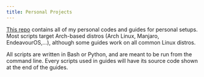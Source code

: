 ```yaml
---
title: Personal Projects
---
```


[This repo](https://github.com/n0k0m3/Personal-Setup) contains all of my personal codes and guides for personal setups. Most scripts target Arch-based distros (Arch Linux, Manjaro, EndeavourOS,...), although some guides work on all common Linux distros.

All scripts are written in Bash or Python, and are meant to be run from the command line. Every scripts used in guides will have its source code shown at the end of the guides.